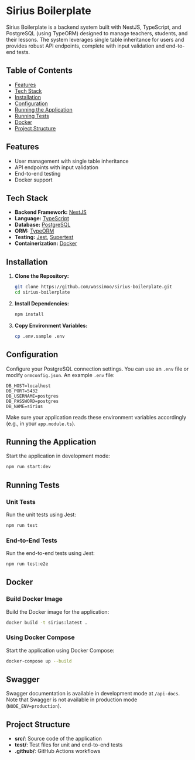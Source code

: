 # Sirius Boilerplate

Sirius Boilerplate is a backend system built with NestJS, TypeScript, and PostgreSQL (using TypeORM) designed to manage teachers, students, and their lessons. The system leverages single table inheritance for users and provides robust API endpoints, complete with input validation and end-to-end tests.

## Table of Contents

- [Features](#features)
- [Tech Stack](#tech-stack)
- [Installation](#installation)
- [Configuration](#configuration)
- [Running the Application](#running-the-application)
- [Running Tests](#running-tests)
- [Docker](#docker)
- [Project Structure](#project-structure)

## Features

- User management with single table inheritance
- API endpoints with input validation
- End-to-end testing
- Docker support

## Tech Stack

- **Backend Framework:** [NestJS](https://nestjs.com/)
- **Language:** [TypeScript](https://www.typescriptlang.org/)
- **Database:** [PostgreSQL](https://www.postgresql.org/)
- **ORM:** [TypeORM](https://typeorm.io/)
- **Testing:** [Jest](https://jestjs.io/), [Supertest](https://github.com/visionmedia/supertest)
- **Containerization:** [Docker](https://www.docker.com/)

## Installation

1. **Clone the Repository:**

   ```bash
   git clone https://github.com/wassimoo/sirius-boilerplate.git
   cd sirius-boilerplate
   ```

2. **Install Dependencies:**

   ```bash
   npm install 
   ```

3. **Copy Environment Variables:**

   ```bash
   cp .env.sample .env
   ```

## Configuration

Configure your PostgreSQL connection settings. You can use an `.env` file or modify `ormconfig.json`. An example `.env` file:

```env
DB_HOST=localhost
DB_PORT=5432
DB_USERNAME=postgres
DB_PASSWORD=postgres
DB_NAME=sirius
```

Make sure your application reads these environment variables accordingly (e.g., in your `app.module.ts`).

## Running the Application

Start the application in development mode:

```bash
npm run start:dev
```

## Running Tests

### Unit Tests

Run the unit tests using Jest:

```bash
npm run test
```

### End-to-End Tests

Run the end-to-end tests using Jest:

```bash
npm run test:e2e
```

## Docker

### Build Docker Image

Build the Docker image for the application:

```bash
docker build -t sirius:latest .
```

### Using Docker Compose

Start the application using Docker Compose:

```bash
docker-compose up --build
```

## Swagger

Swagger documentation is available in development mode at `/api-docs`. Note that Swagger is not available in production mode (`NODE_ENV=production`).

## Project Structure

- **src/**: Source code of the application
- **test/**: Test files for unit and end-to-end tests
- **.github/**: GitHub Actions workflows
